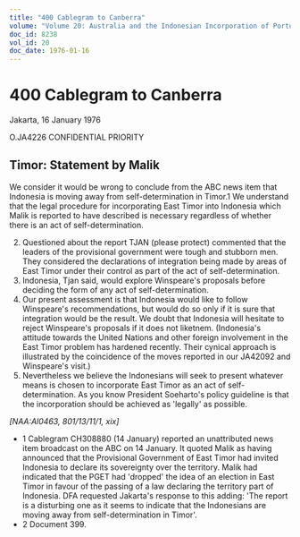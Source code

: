 ```yaml
---
title: "400 Cablegram to Canberra"
volume: "Volume 20: Australia and the Indonesian Incorporation of Portuguese Timor, 1974-1976"
doc_id: 8238
vol_id: 20
doc_date: 1976-01-16
---
```


# 400 Cablegram to Canberra

Jakarta, 16 January 1976

O.JA4226 CONFIDENTIAL PRIORITY

## Timor: Statement by Malik

We consider it would be wrong to conclude from the ABC news item that Indonesia is moving away from self-determination in Timor.1 We understand that the legal procedure for incorporating East Timor into Indonesia which Malik is reported to have described is necessary regardless of whether there is an act of self-determination.

  2. Questioned about the report TJAN (please protect) commented that the leaders of the provisional government were tough and stubborn men. They considered the declarations of integration being made by areas of East Timor under their control as part of the act of self­-determination.
  3. Indonesia, Tjan said, would explore Winspeare's proposals before deciding the form of any act of self-determination.
  4. Our present assessment is that Indonesia would like to follow Winspeare's recommendations, but would do so only if it is sure that integration would be the result. We doubt that Indonesia will hesitate to reject Winspeare's proposals if it does not liketnem. (Indonesia's attitude towards the United Nations and other foreign involvement in the East Timor problem has hardened recently. Their cynical approach is illustrated by the coincidence of the moves reported in our JA42092 and Winspeare's visit.)
  5. Nevertheless we believe the Indonesians will seek to present whatever means is chosen to incorporate East Timor as an act of self-determination. As you know President Soeharto's policy guideline is that the incorporation should be achieved as 'legally' as possible.



_[NAA:Al0463, 801/13/11/1, xix]_

  * 1 Cablegram CH308880 (14 January) reported an unattributed news item broadcast on the ABC on 14 January. It quoted Malik as having announced that the Provisional Government of East Timor had invited Indonesia to declare its sovereignty over the territory. Malik had indicated that the PGET had 'dropped' the idea of an election in East Timor in favour of the passing of a law declaring the territory part of Indonesia. DFA requested Jakarta's response to this adding: 'The report is a disturbing one as it seems to indicate that the Indonesians are moving away from self-determination in Timor'.
  * 2 Document 399.


